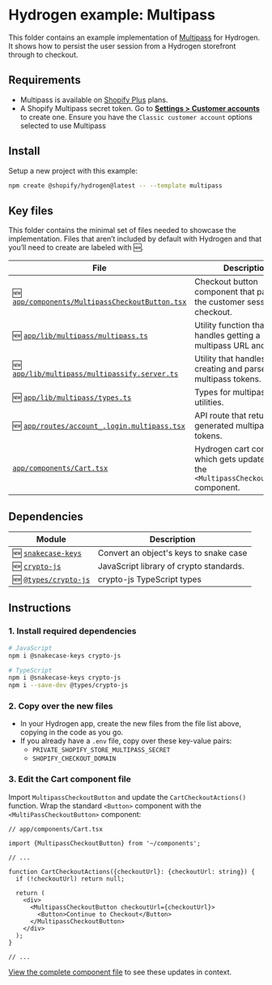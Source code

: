 # Hydrogen example: Multipass

This folder contains an example implementation of [Multipass](https://shopify.dev/docs/api/multipass) for Hydrogen. It shows how to persist
the user session from a Hydrogen storefront through to checkout.

## Requirements

- Multipass is available on [Shopify Plus](https://www.shopify.com/plus) plans.
- A Shopify Multipass secret token. Go to [**Settings > Customer accounts**](https://www.shopify.com/admin/settings/customer_accounts) to create one. Ensure you have the `Classic customer account` options selected to use Multipass

## Install

Setup a new project with this example:

```bash
npm create @shopify/hydrogen@latest -- --template multipass
```

## Key files

This folder contains the minimal set of files needed to showcase the implementation.
Files that aren’t included by default with Hydrogen and that you’ll need to
create are labeled with 🆕.

| File                                                                                          | Description                                                                                   |
| --------------------------------------------------------------------------------------------- | --------------------------------------------------------------------------------------------- |
| 🆕 [`app/components/MultipassCheckoutButton.tsx`](app/components/MultipassCheckoutButton.tsx) | Checkout button component that passes the customer session to checkout.                       |
| 🆕 [`app/lib/multipass/multipass.ts`](app/lib/multipass/multipass.ts)                         | Utility function that handles getting a multipass URL and token.                              |
| 🆕 [`app/lib/multipass/multipassify.server.ts`](app/lib/multipass/multipassify.server.ts)     | Utility that handles creating and parse multipass tokens.                                     |
| 🆕 [`app/lib/multipass/types.ts`](app/lib/multipass/types.ts)                                 | Types for multipass utilities.                                                                |
| 🆕 [`app/routes/account_.login.multipass.tsx`](app/routes/account_.login.multipass.tsx)       | API route that returns generated multipass tokens.                                            |
| [`app/components/Cart.tsx`](app/components/Cart.tsx)                                          | Hydrogen cart component, which gets updated to add the `<MultipassCheckoutButton>` component. |

## Dependencies

| Module                                                                  | Description                             |
| ----------------------------------------------------------------------- | --------------------------------------- |
| 🆕 [`snakecase-keys`](https://www.npmjs.com/package/snakecase-keys)     | Convert an object's keys to snake case  |
| 🆕 [`crypto-js`](https://www.npmjs.com/package/crypto-js)               | JavaScript library of crypto standards. |
| 🆕 [`@types/crypto-js`](https://www.npmjs.com/package/@types/crypto-js) | crypto-js TypeScript types              |

## Instructions

### 1. Install required dependencies

```bash
# JavaScript
npm i @snakecase-keys crypto-js

# TypeScript
npm i @snakecase-keys crypto-js
npm i --save-dev @types/crypto-js
```

### 2. Copy over the new files

- In your Hydrogen app, create the new files from the file list above, copying in the code as you go.
- If you already have a `.env` file, copy over these key-value pairs:
  - `PRIVATE_SHOPIFY_STORE_MULTIPASS_SECRET`
  - `SHOPIFY_CHECKOUT_DOMAIN`

### 3. Edit the Cart component file

Import `MultipassCheckoutButton` and update the `CartCheckoutActions()` function. Wrap the standard `<Button>` component with the `<MultiPassCheckoutButton>` component:

```tsx
// app/components/Cart.tsx

import {MultipassCheckoutButton} from '~/components';

// ...

function CartCheckoutActions({checkoutUrl}: {checkoutUrl: string}) {
  if (!checkoutUrl) return null;

  return (
    <div>
      <MultipassCheckoutButton checkoutUrl={checkoutUrl}>
        <Button>Continue to Checkout</Button>
      </MultipassCheckoutButton>
    </div>
  );
}

// ...
```

[View the complete component file](app/components/Cart.tsx) to see these updates in context.
